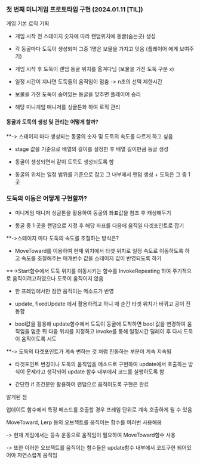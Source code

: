 ### 첫 번째 미니게임 프로토타입 구현 (2024.01.11 [TIL])

게임 기본 로직 기획 

- 게임 시작 전 스테이지 숫자에 따라 랜덤위치에 동굴(숨는곳) 생성

- 각 동굴마다 도둑이 생성되며 그중 1명은 보물을 가지고 잇음 (플레이어 에게 보여주기)

- 게임 시작 후 도둑이 랜덤 동굴 위치를 옮겨다님 (보물을 가진 도둑 구분 x)

- 일정 시간이 지나면 도둑들의 움직임이 멈춤 -> n초의 선택 제한시간

- 보물을 가진 도둑이 숨어있는 동굴을 맞추면 플레이어 승리 

- 해당 미니게임 매니저를 싱글톤화 하여 로직 관리

  

#### 동굴과 도둑의 생성 및 관리는 어떻게 할까?

**-> 스테이지 마다 생성되는 동굴의 숫자 및 도둑의 속도를 다르게 하고 싶음

- stage 값을 기준으로 배열의 길이를 설정한 후 배열 길이만큼 동굴 생성

- 동굴이 생성되면서 같이 도둑도 생성되도록 함

- 동굴의 위치는 일정 범위를 기준으로 잡고 그 내부에서 랜덤 생성 + 도둑은 그 중 1곳 

  

### 도둑의 이동은 어떻게 구현할까?

- 미니게임 매니저 싱글톤을 활용하여 동굴의 좌표값을 참조 후 캐싱해두기

- 동굴 중 1 곳을 랜덤으로 지정 후 해당 좌표를 다음에 움직일 타겟포인트로 잡기

**->스테이지 마다 도둑의 속도를 조절하는 방식은?

- MoveToward를 이용하여 현재 위치에서 타겟 위치로 일정 속도로 이동하도록 하고 속도를 조절해주는 매개변수 값을 스테이지 값이 반영되도록 하기

**->Start함수에서 도둑 위치를 이동시키는 함수를 InvokeRepeating 하여 주기적으로 움직이려고하였으나 도둑이 움직이지 않음

- 한 프레임에서만 잠깐 움직이는 메소드가 반영

- update, fixedUpdate 에서 활용하려고 하니 매 순간 타겟 위치가 바뀌고 공이 진동함

- bool값을 활용해 update함수에서 도둑이 동굴에 도착하면 bool 값을 변경하여 움직임을 멈춘 뒤 다음 위치를 지정하고 invoke를 통해 일정시간 딜레이 후 다시 도둑이 움직이도록 시도

**-> 도둑의 타겟포인트가 계속 변하는 것 처럼 진동하는 부분이 계속 지속됨

- 타겟포인트 변경이나 도둑의 움직임을 메소드로 구현하여 update에서 호출하는 방식이 문제라고 생각되어 update 함수 내부에서 코드를 실행하도록 함

- 간단한 if 조건문만 활용하여 랜덤으로 움직이도록 구현은 완료

  

알게된 점

업데이트 함수에서 특정 메소드를 호출할 경우 프레임 단위로 계속 호출하게 될 수 있음

MoveToward, Lerp 등의 오브젝트를 움직이는 함수를 여러번 사용해봄

-> 현재 게임에서는 등속 운동으로 움직임이 필요하여 MoveToward함수 사용

-> 또한 이러한 오브젝트를 움직이는 함수들은 update함수 내부에서 코드구현 되어있어야 자연스럽게 움직임